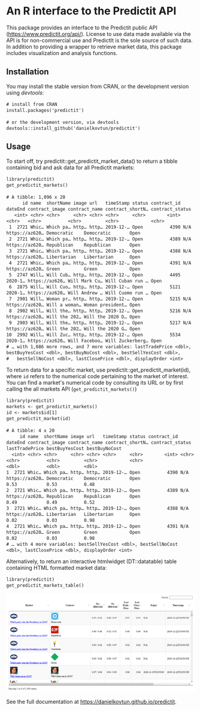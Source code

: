 # An R interface to the Predictit API
This package provides an interface to the Predictit public API (https://www.predictit.org/api/). License to use data made available via the API is for non-commercial use and PredictIt is the sole source of such data. In addition to providing a wrapper to retrieve market data, this package includes visualization and analysis functions.

## Installation

You may install the stable version from CRAN, or the development version using *devtools*:
```{r}
# install from CRAN
install.packages('predictit')

# or the development version, via devtools
devtools::install_github('danielkovtun/predictit')
```

## Usage

To start off, try predictit::get_predictit_market_data() to return a tibble containing bid and ask data for all Predictit markets:

```{r}
library(predictit)
get_predictit_markets()

# A tibble: 1,096 x 20
      id name  shortName image url   timeStamp status contract_id dateEnd contract_image contract_name contract_shortN… contract_status
   <int> <chr> <chr>     <chr> <chr> <chr>     <chr>        <int> <chr>   <chr>          <chr>         <chr>            <chr>          
 1  2721 Whic… Which pa… http… http… 2019-12-… Open          4390 N/A     https://az620… Democratic    Democratic       Open           
 2  2721 Whic… Which pa… http… http… 2019-12-… Open          4389 N/A     https://az620… Republican    Republican       Open           
 3  2721 Whic… Which pa… http… http… 2019-12-… Open          4388 N/A     https://az620… Libertarian   Libertarian      Open           
 4  2721 Whic… Which pa… http… http… 2019-12-… Open          4391 N/A     https://az620… Green         Green            Open           
 5  2747 Will… Will Cub… http… http… 2019-12-… Open          4495 2020-1… https://az620… Will Mark Cu… Will Cuban run … Open           
 6  2875 Will… Will Cuo… http… http… 2019-12-… Open          5121 2020-1… https://az620… Will Andrew … Will Cuomo run … Open           
 7  2901 Will… Woman pr… http… http… 2019-12-… Open          5215 N/A     https://az620… Will a woman… Woman president… Open           
 8  2902 Will… Will the… http… http… 2019-12-… Open          5216 N/A     https://az620… Will the 202… Will the 2020 D… Open           
 9  2903 Will… Will the… http… http… 2019-12-… Open          5217 N/A     https://az620… Will the 202… Will the 2020 G… Open           
10  2992 Will… Will Zuc… http… http… 2019-12-… Open          5534 2020-1… https://az620… Will Faceboo… Will Zuckerberg… Open           
# … with 1,086 more rows, and 7 more variables: lastTradePrice <dbl>, bestBuyYesCost <dbl>, bestBuyNoCost <dbl>, bestSellYesCost <dbl>,
#   bestSellNoCost <dbl>, lastClosePrice <dbl>, displayOrder <int>
```

To return data for a specific market, use predictit::get_predictit_market(id), where `id` refers to the numerical code pertaining to the market of interest. 
You can find a market's numerical code by consulting its URL or by first calling the all markets API (`get_predictit_markets()`)
```{r}
library(predictit)
markets <- get_predictit_markets()
id <- markets$id[1]
get_predictit_market(id)

# A tibble: 4 x 20
     id name  shortName image url   timeStamp status contract_id dateEnd contract_image contract_name contract_shortN… contract_status lastTradePrice bestBuyYesCost bestBuyNoCost
  <int> <chr> <chr>     <chr> <chr> <chr>     <chr>        <int> <chr>   <chr>          <chr>         <chr>            <chr>                    <dbl>          <dbl>         <dbl>
1  2721 Whic… Which pa… http… http… 2019-12-… Open          4390 N/A     https://az620… Democratic    Democratic       Open                      0.53           0.53          0.48
2  2721 Whic… Which pa… http… http… 2019-12-… Open          4389 N/A     https://az620… Republican    Republican       Open                      0.49           0.49          0.52
3  2721 Whic… Which pa… http… http… 2019-12-… Open          4388 N/A     https://az620… Libertarian   Libertarian      Open                      0.02           0.03          0.98
4  2721 Whic… Which pa… http… http… 2019-12-… Open          4391 N/A     https://az620… Green         Green            Open                      0.02           0.03          0.98
# … with 4 more variables: bestSellYesCost <dbl>, bestSellNoCost <dbl>, lastClosePrice <dbl>, displayOrder <int>
```

Alternatively, to return an interactive htmlwidget (DT::datatable) table containing HTML formatted market data:

```{r}
library(predictit)
get_predictit_markets_table()
```
![](README_files/figure-markdown_github/markets_table.png)


See the full documentation at https://danielkovtun.github.io/predictit. 
